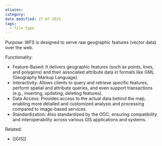 ```yaml
---
aliases: 
category: 
date modified: 27-07-2025
tags:
  - file_type
---
```


Purpose: WFS is designed to serve raw geographic features (vector data) over the web.

Functionality:
- Feature-Based: It delivers geographic features (such as points, lines, and polygons) and their associated attribute data in formats like GML (Geography Markup Language).
- Interactivity: Allows clients to query and retrieve specific features, perform spatial and attribute queries, and even support transactions (e.g., inserting, updating, deleting features).
- Data Access: Provides access to the actual data behind the map, enabling more detailed and customized analysis and processing compared to image-based services.
- Standardization: Also standardized by the OGC, ensuring compatibility and interoperability across various GIS applications and systems.

Related:
- [[GIS]]